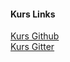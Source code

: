 #### Kurs Links

[Kurs Github](https://github.com/dbwebb-se/design)
<br>
[Kurs Gitter](https://gitter.im/dbwebb-se/design)
